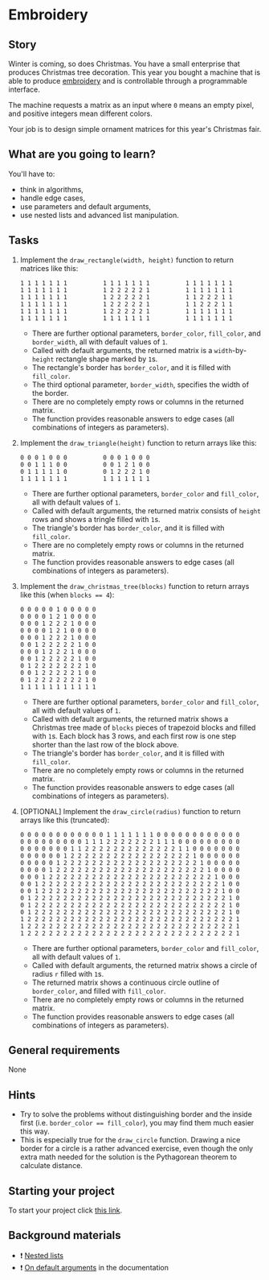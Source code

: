 # Embroidery

## Story

Winter is coming, so does Christmas. You have a small enterprise
that produces Christmas tree decoration. This year you bought
a machine that is able to produce [embroidery](https://www.embroiderypanda.com/image/cache/data/A-A9933/Ornate-Christmas-Tree-Filled-Machine-Embroidery-Design-Digitized-Pattern-700x700.jpg)
and is controllable through a programmable interface.

The machine requests a matrix as an input where `0`
means an empty pixel, and positive integers mean different
colors.

Your job is to design simple ornament matrices for
this year's Christmas fair.

## What are you going to learn?

You'll have to:

- think in algorithms,
- handle edge cases,
- use parameters and default arguments,
- use nested lists and advanced list manipulation.

## Tasks

1. Implement the `draw_rectangle(width, height)` function to return matrices like this:
    ```
    1 1 1 1 1 1 1          1 1 1 1 1 1 1          1 1 1 1 1 1 1
    1 1 1 1 1 1 1          1 2 2 2 2 2 1          1 1 1 1 1 1 1
    1 1 1 1 1 1 1          1 2 2 2 2 2 1          1 1 2 2 2 1 1
    1 1 1 1 1 1 1          1 2 2 2 2 2 1          1 1 2 2 2 1 1
    1 1 1 1 1 1 1          1 2 2 2 2 2 1          1 1 1 1 1 1 1
    1 1 1 1 1 1 1          1 1 1 1 1 1 1          1 1 1 1 1 1 1
    ```
    - There are further optional parameters, `border_color`, `fill_color`, and `border_width`, all with default values of `1`.
    - Called with default arguments, the returned matrix is a `width`-by-`height` rectangle shape marked by `1`s.
    - The rectangle's border has `border_color`, and it is filled with `fill_color`.
    - The third optional parameter, `border_width`, specifies the width of the border.
    - There are no completely empty rows or columns in the returned matrix.
    - The function provides reasonable answers to edge cases (all combinations of integers as parameters).

2. Implement the `draw_triangle(height)` function to return arrays like this:
    ```
    0 0 0 1 0 0 0          0 0 0 1 0 0 0
    0 0 1 1 1 0 0          0 0 1 2 1 0 0
    0 1 1 1 1 1 0          0 1 2 2 2 1 0
    1 1 1 1 1 1 1          1 1 1 1 1 1 1
    ```
    - There are further optional parameters, `border_color` and `fill_color`, all with default values of `1`.
    - Called with default arguments, the returned matrix consists of `height` rows and shows a tringle filled with `1`s.
    - The triangle's border has `border_color`, and it is filled with `fill_color`.
    - There are no completely empty rows or columns in the returned matrix.
    - The function provides reasonable answers to edge cases (all combinations of integers as parameters).

3. Implement the `draw_christmas_tree(blocks)` function to return arrays like this (when `blocks == 4`):
    ```
    0 0 0 0 0 1 0 0 0 0 0
    0 0 0 0 1 2 1 0 0 0 0
    0 0 0 1 2 2 2 1 0 0 0
    0 0 0 0 1 2 1 0 0 0 0
    0 0 0 1 2 2 2 1 0 0 0
    0 0 1 2 2 2 2 2 1 0 0
    0 0 0 1 2 2 2 1 0 0 0
    0 0 1 2 2 2 2 2 1 0 0
    0 1 2 2 2 2 2 2 2 1 0
    0 0 1 2 2 2 2 2 1 0 0
    0 1 2 2 2 2 2 2 2 1 0
    1 1 1 1 1 1 1 1 1 1 1
    ```
    - There are further optional parameters, `border_color` and `fill_color`, all with default values of `1`.
    - Called with default arguments, the returned matrix shows a Christmas tree made of `blocks` pieces of trapezoid blocks and filled with `1`s. Each block has 3 rows, and each first row is one step shorter than the last row of the block above.
    - The triangle's border has `border_color`, and it is filled with `fill_color`.
    - There are no completely empty rows or columns in the returned matrix.
    - The function provides reasonable answers to edge cases (all combinations of integers as parameters).

4. [OPTIONAL] Implement the `draw_circle(radius)` function to return arrays like this (truncated):
    ```
    0 0 0 0 0 0 0 0 0 0 0 0 1 1 1 1 1 1 1 0 0 0 0 0 0 0 0 0 0 0 0
    0 0 0 0 0 0 0 0 0 1 1 1 2 2 2 2 2 2 2 1 1 1 0 0 0 0 0 0 0 0 0
    0 0 0 0 0 0 0 1 1 2 2 2 2 2 2 2 2 2 2 2 2 2 1 1 0 0 0 0 0 0 0
    0 0 0 0 0 0 1 2 2 2 2 2 2 2 2 2 2 2 2 2 2 2 2 2 1 0 0 0 0 0 0
    0 0 0 0 0 1 2 2 2 2 2 2 2 2 2 2 2 2 2 2 2 2 2 2 2 1 0 0 0 0 0
    0 0 0 0 1 2 2 2 2 2 2 2 2 2 2 2 2 2 2 2 2 2 2 2 2 2 1 0 0 0 0
    0 0 0 1 2 2 2 2 2 2 2 2 2 2 2 2 2 2 2 2 2 2 2 2 2 2 2 1 0 0 0
    0 0 1 2 2 2 2 2 2 2 2 2 2 2 2 2 2 2 2 2 2 2 2 2 2 2 2 2 1 0 0
    0 0 1 2 2 2 2 2 2 2 2 2 2 2 2 2 2 2 2 2 2 2 2 2 2 2 2 2 1 0 0
    0 1 2 2 2 2 2 2 2 2 2 2 2 2 2 2 2 2 2 2 2 2 2 2 2 2 2 2 2 1 0
    0 1 2 2 2 2 2 2 2 2 2 2 2 2 2 2 2 2 2 2 2 2 2 2 2 2 2 2 2 1 0
    0 1 2 2 2 2 2 2 2 2 2 2 2 2 2 2 2 2 2 2 2 2 2 2 2 2 2 2 2 1 0
    1 2 2 2 2 2 2 2 2 2 2 2 2 2 2 2 2 2 2 2 2 2 2 2 2 2 2 2 2 2 1
    1 2 2 2 2 2 2 2 2 2 2 2 2 2 2 2 2 2 2 2 2 2 2 2 2 2 2 2 2 2 1
    1 2 2 2 2 2 2 2 2 2 2 2 2 2 2 2 2 2 2 2 2 2 2 2 2 2 2 2 2 2 1
    ```
    - There are further optional parameters, `border_color` and `fill_color`, all with default values of `1`.
    - Called with default arguments, the returned matrix shows a circle of radius `r` filled with `1`s.
    - The returned matrix shows a continuous circle outline of `border_color`, and filled with `fill_color`.
    - There are no completely empty rows or columns in the returned matrix.
    - The function provides reasonable answers to edge cases (all combinations of integers as parameters).

## General requirements

None

## Hints

- Try to solve the problems without distinguishing border and the inside first
  (i.e. `border_color == fill_color`), you may find them much easier this way.
- This is especially true for the `draw_circle` function.
  Drawing a nice border for a circle is a rather advanced exercise,
  even though the only extra math needed for the solution
  is the Pythagorean theorem to calculate distance.

## Starting your project

To start your project click [this link](https://journey.code.cool/v2/project/solo/blueprint/embroidery/python).

## Background materials

- :exclamation: [Nested lists](https://learn.code.cool/full-stack/#/../pages/notebooks/nested-lists.html)
- :exclamation: [On default arguments](https://docs.python.org/3/tutorial/controlflow.html#more-on-defining-functions) in the documentation